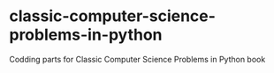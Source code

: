 # classic-computer-science-problems-in-python
Codding parts for Classic Computer Science Problems in Python book
